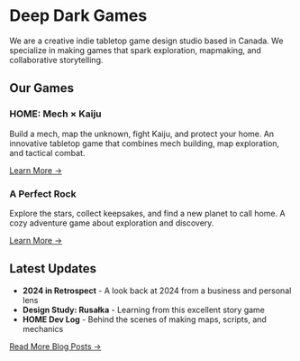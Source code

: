 # Deep Dark Games

We are a creative indie tabletop game design studio based in Canada. We specialize in making games that spark exploration, mapmaking, and collaborative storytelling.

## Our Games

### HOME: Mech × Kaiju
Build a mech, map the unknown, fight Kaiju, and protect your home. An innovative tabletop game that combines mech building, map exploration, and tactical combat.

[Learn More →](/games)

### A Perfect Rock
Explore the stars, collect keepsakes, and find a new planet to call home. A cozy adventure game about exploration and discovery.

[Learn More →](/games)

## Latest Updates

- **2024 in Retrospect** - A look back at 2024 from a business and personal lens
- **Design Study: Rusałka** - Learning from this excellent story game
- **HOME Dev Log** - Behind the scenes of making maps, scripts, and mechanics

[Read More Blog Posts →](/blog) 